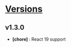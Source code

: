 # [Versions](https://github.com/Tracktor/react-google-tag-manager/releases)

## v1.3.0
- **[chore]** : React 19 support
